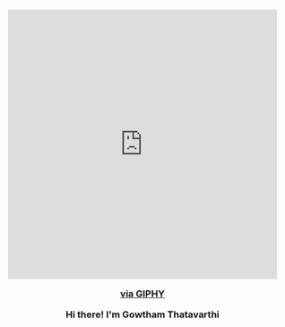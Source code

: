 <!-- Heading -->
<h3 align="center"><iframe src="https://giphy.com/embed/m0dmKBkncVETJv2h0S" width="480" height="480" frameBorder="0" class="giphy-embed" allowFullScreen></iframe><p><a href="https://giphy.com/stickers/wave-hand-m0dmKBkncVETJv2h0S">via GIPHY</a></p> Hi there! I'm Gowtham Thatavarthi</h3>
